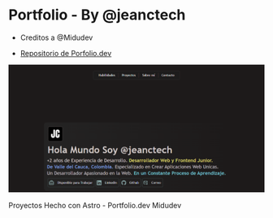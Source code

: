 # Portfolio - By @jeanctech

- Creditos a @Midudev

- [Repositorio de Porfolio.dev](https://github.com/midudev/porfolio.dev)

![Img](./public/img.webp)

Proyectos Hecho con Astro - Portfolio.dev Midudev
